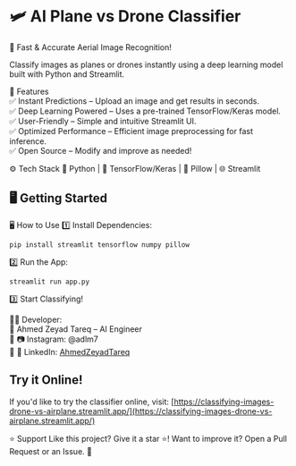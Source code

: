 # 🛩️ AI Plane vs Drone Classifier
🚀 Fast & Accurate Aerial Image Recognition!

Classify images as planes or drones instantly using a deep learning model built with Python and Streamlit.

🎯 Features<br>
✅ Instant Predictions – Upload an image and get results in seconds.<br>
✅ Deep Learning Powered – Uses a pre-trained TensorFlow/Keras model.<br>
✅ User-Friendly – Simple and intuitive Streamlit UI.<br>
✅ Optimized Performance – Efficient image preprocessing for fast inference.<br>
✅ Open Source – Modify and improve as needed!<br>

⚙ Tech Stack
🐍 Python | 🧠 TensorFlow/Keras | 📸 Pillow | 🌐 Streamlit





**🖥 Getting Started**
---------------------

🖥 How to Use
1️⃣ Install Dependencies:
```
pip install streamlit tensorflow numpy pillow
```

2️⃣ Run the App:
```
streamlit run app.py
```
3️⃣ Start Classifying!

👨‍💻 Developer:<br>
🔹 Ahmed Zeyad Tareq – AI Engineer<br>
🔹 📷 Instagram: @adlm7<br>
🔹 🔗 LinkedIn: [AhmedZeyadTareq](https://www.linkedin.com/in/ahmed-zeyad-tareq)<br>


**Try it Online!**
-----------------

If you'd like to try the classifier online, visit: [https://classifying-images-drone-vs-airplane.streamlit.app/](https://classifying-images-drone-vs-airplane.streamlit.app/)


⭐ Support
Like this project? Give it a star ⭐!
Want to improve it? Open a Pull Request or an Issue. 🚀



